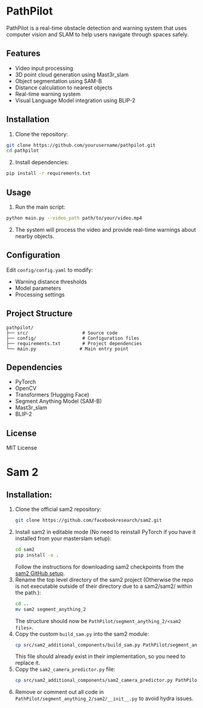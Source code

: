 # PathPilot

PathPilot is a real-time obstacle detection and warning system that uses computer vision and SLAM to help users navigate through spaces safely.

## Features

- Video input processing
- 3D point cloud generation using Mast3r_slam
- Object segmentation using SAM-B
- Distance calculation to nearest objects
- Real-time warning system
- Visual Language Model integration using BLIP-2

## Installation

1. Clone the repository:
```bash
git clone https://github.com/yourusername/pathpilot.git
cd pathpilot
```

2. Install dependencies:
```bash
pip install -r requirements.txt
```

## Usage

1. Run the main script:
```bash
python main.py --video_path path/to/your/video.mp4
```

2. The system will process the video and provide real-time warnings about nearby objects.

## Configuration

Edit `config/config.yaml` to modify:
- Warning distance thresholds
- Model parameters
- Processing settings

## Project Structure

```
pathpilot/
├── src/                    # Source code
├── config/                 # Configuration files
├── requirements.txt        # Project dependencies
└── main.py                # Main entry point
```

## Dependencies

- PyTorch
- OpenCV
- Transformers (Hugging Face)
- Segment Anything Model (SAM-B)
- Mast3r_slam
- BLIP-2

## License

MIT License 





# Sam 2
## Installation:
1. Clone the official sam2 repository:
    ```bash
    git clone https://github.com/facebookresearch/sam2.git
    ```
2. Install sam2 in editable mode (No need to reinstall PyTorch if you have it installed from your masterslam setup):
    ```bash
    cd sam2
    pip install -e .
    ```
    Follow the instructions for downloading sam2 checkpoints from the [sam2 GitHub setup](https://github.com/facebookresearch/sam2#getting-started).
3. Rename the top level directory of the sam2 project (Otherwise the repo is not executable outside of their directory due to a sam2/sam2/ within the path.):
    ```bash
    cd ..
    mv sam2 segment_anything_2
    ```
    The structure should now be `PathPilot/segment_anything_2/<sam2 files>`.
4. Copy the custom `build_sam.py` into the sam2 module:
    ```bash
    cp src/sam2_additional_components/build_sam.py PathPilot/segment_anything_2/sam2/
    ```
    This file should already exist in their implementation, so you need to replace it. 
5. Copy the `sam2_camera_predictor.py` file:
    ```bash
    cp src/sam2_additional_components/sam2_camera_predictor.py PathPilot/segment_anything_2/sam2/
    ```
6. Remove or comment out all code in `PathPilot/segment_anything_2/sam2/__init__.py` to avoid hydra issues.